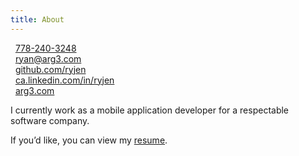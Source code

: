 ```yaml
---
title: About
---
```


 <i class="fa fa-phone"></i>  &nbsp; <a href="tel:1-778-240-3248">778-240-3248</a><br/>
 <i class="fa fa-envelope"></i>  &nbsp; <a href="mailto:ryan@arg3.com?subject=Saw%`20your%20resume">ryan@arg3.com</a><br/>
 <i class="fa fa-github"></i>  &nbsp; [github.com/ryjen](https://github.com/ryjen?tab=repositories) <br/>
 <i class="fa fa-linkedin"></i>  &nbsp; [ca.linkedin.com/in/ryjen](http://ca.linkedin.com/in/ryjen) <br />
 <i class="fa fa-globe"></i>  &nbsp; [arg3.com](http://arg3.com) <br/>

I currently work as a mobile application developer for a respectable software company.

If you’d like, you can view my [resume](/about/resume).
